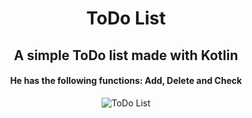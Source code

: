<div align='Center'>
 <h1> ToDo List </h1>
 <h2> A simple ToDo list made with Kotlin </h2>
 <h4> He has the following functions: Add, Delete and Check </h4>
 <img alt='ToDo List' src='/images/readme/print.png'>
</div>

